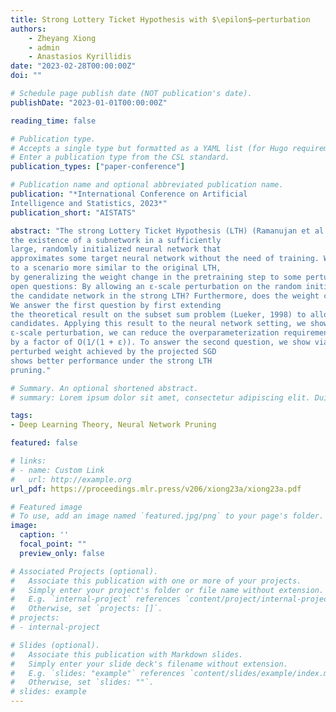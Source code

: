 ```yaml
---
title: Strong Lottery Ticket Hypothesis with $\epilon$–perturbation
authors:
    - Zheyang Xiong
    - admin
    - Anastasios Kyrillidis
date: "2023-02-28T00:00:00Z"
doi: ""

# Schedule page publish date (NOT publication's date).
publishDate: "2023-01-01T00:00:00Z"

reading_time: false

# Publication type.
# Accepts a single type but formatted as a YAML list (for Hugo requirements).
# Enter a publication type from the CSL standard.
publication_types: ["paper-conference"]

# Publication name and optional abbreviated publication name.
publication: "*International Conference on Artificial
Intelligence and Statistics, 2023*"
publication_short: "AISTATS"

abstract: "The strong Lottery Ticket Hypothesis (LTH) (Ramanujan et al., 2019; Zhou et al., 2019) claims
the existence of a subnetwork in a sufficiently
large, randomly initialized neural network that
approximates some target neural network without the need of training. We extend the theoretical guarantee of the strong LTH literature
to a scenario more similar to the original LTH,
by generalizing the weight change in the pretraining step to some perturbation around initialization. In particular, we focus on the following
open questions: By allowing an ε-scale perturbation on the random initial weights, can we reduce the over-parameterization requirement for
the candidate network in the strong LTH? Furthermore, does the weight change by SGD coincide with a good set of such perturbation?
We answer the first question by first extending
the theoretical result on the subset sum problem (Lueker, 1998) to allow perturbation on the
candidates. Applying this result to the neural network setting, we show that by allowing
ε-scale perturbation, we can reduce the overparameterization requirement of the strong LTH
by a factor of O(1/(1 + ε)). To answer the second question, we show via experiments that the
perturbed weight achieved by the projected SGD
shows better performance under the strong LTH
pruning."

# Summary. An optional shortened abstract.
# summary: Lorem ipsum dolor sit amet, consectetur adipiscing elit. Duis posuere tellus ac convallis placerat. Proin tincidunt magna sed ex sollicitudin condimentum.

tags:
- Deep Learning Theory, Neural Network Pruning

featured: false

# links:
# - name: Custom Link
#   url: http://example.org
url_pdf: https://proceedings.mlr.press/v206/xiong23a/xiong23a.pdf

# Featured image
# To use, add an image named `featured.jpg/png` to your page's folder. 
image:
  caption: ''
  focal_point: ""
  preview_only: false

# Associated Projects (optional).
#   Associate this publication with one or more of your projects.
#   Simply enter your project's folder or file name without extension.
#   E.g. `internal-project` references `content/project/internal-project/index.md`.
#   Otherwise, set `projects: []`.
# projects:
# - internal-project

# Slides (optional).
#   Associate this publication with Markdown slides.
#   Simply enter your slide deck's filename without extension.
#   E.g. `slides: "example"` references `content/slides/example/index.md`.
#   Otherwise, set `slides: ""`.
# slides: example
---
```


<!-- This work is driven by the results in my [previous paper](/publication/conference-paper/) on LLMs.

{{% callout note %}}
Create your slides in Markdown - click the *Slides* button to check out the example.
{{% /callout %}}

Add the publication's **full text** or **supplementary notes** here. You can use rich formatting such as including [code, math, and images](https://docs.hugoblox.com/content/writing-markdown-latex/). -->
